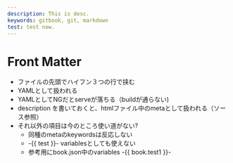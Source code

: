 ```yaml
---
description: This is desc.
keywords: gitbook, git, markdown
test: test now.
---
```


# Front Matter

* ファイルの先頭でハイフン３つの行で挟む
* YAMLとして扱われる
* YAMLとしてNGだとserveが落ちる（buildが通らない)
* description を書いておくと、htmlファイル中のmetaとして扱われる（ソース参照）
* それ以外の項目は今のところ使い道がない?
  * 同種のmetaのkeywordsは反応しない
  * -{{ test }}- variablesとしても使えない
  * 参考用にbook.json中のvariables -{{ book.test1 }}-

